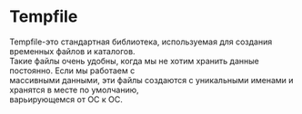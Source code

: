 # Tempfile 
   Tempfile-это стандартная библиотека, используемая для создания временных файлов и каталогов.<br>
Такие файлы очень удобны, когда мы не хотим хранить данные постоянно. Если мы работаем с <br>
массивными данными, эти файлы создаются с уникальными именами и хранятся в месте по умолчанию,<br>
варьирующемся от ОС к ОС.   
   